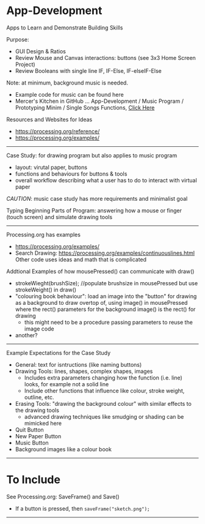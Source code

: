 # App-Development
Apps to Learn and Demonstrate Building Skills

Purpose:
- GUI Design & Ratios
- Review Mouse and Canvas interactions: buttons (see 3x3 Home Screen Project)
- Review Booleans with single line IF, IF-Else, IF-elseIF-Else

Note: at minimum, background music is needed.
- Example code for music can be found here
- Mercer's Kitchen in GitHub ... App-Development / Music Program / Prototyping Minim / Single Songs Functions, <a href="https://github.com/Intro-CS-App-Dev-and-Deploy/App-Development/tree/main/Music%20Program/Prototyping%20Minim/Single%20Songs%20Functions">Click Here</a>

Resources and Websites for Ideas
- https://processing.org/reference/
- https://processing.org/examples/

---

Case Study: for drawing program but also applies to music program
- layout: virutal paper, buttons
- functions and behaviours for buttons & tools
- overall workflow describing what a user has to do to interact with virtual paper

*CAUTION*: music case study has more requirements and minimalist goal

Typing Beginning Parts of Program: answering how a mouse or finger (touch screen) and simulate drawing tools

---

Processing.org has examples
- https://processing.org/examples/
- Search Drawing: https://processing.org/examples/continuouslines.html
  Other code uses ideas and math that is complicated

Addtional Examples of how mousePressed() can communicate with draw()
- strokeWieght(brushSize); //populate brushsize in mousePressed but use strokeWeight() in draw()
- "colouring book behaviour": load an image into the "button" for drawing as a background to draw overtop of, using image() in mousePressed where the rect() parameters for the background image() is the rect() for drawing
  - this might need to be a procedure passing parameters to reuse the image code
- another?

---

Example Expectations for the Case Study
- General: text for isntructions (like naming buttons)
- Drawing Tools: lines, shapes, complex shapes, images
  - Includes extra parameters changing how the function (i.e. line) looks, for example not a solid line
  - Include  other functions that influence like colour, stroke weight, outline, etc.
- Erasing Tools: "drawing the background colour" with similar effects to the drawing tools
  - advanced drawing techniques like smudging or shading can be mimicked here
- Quit Button
- New Paper Button
- Music Button
- Background images like a colour book

---

# To Include

See Processing.org: SaveFrame() and Save()
- If a button is pressed, then `saveFrame("sketch.png");`

---
